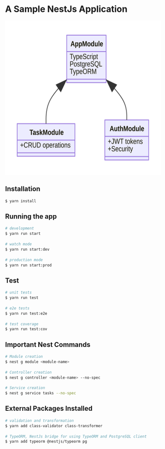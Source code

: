 # A Sample NestJs Application

<p style="text-align: center;">
<img src="./mermaid-diagram.svg" style="height:500px">
</p>

## Installation

```bash
$ yarn install
```

## Running the app

```bash
# development
$ yarn run start

# watch mode
$ yarn run start:dev

# production mode
$ yarn run start:prod
```

## Test

```bash
# unit tests
$ yarn run test

# e2e tests
$ yarn run test:e2e

# test coverage
$ yarn run test:cov
```

## Important Nest Commands

```bash
# Module creation
$ nest g module <module-name>

# Controller creation
$ nest g controller <module-name> --no-spec

# Service creation
$ nest g service tasks --no-spec
```

## External Packages Installed

```bash
# validation and transformation
$ yarn add class-validator class-transformer

# TypeORM, NestJs bridge for using TypeORM and PostgreSQL client
$ yarn add typeorm @nestjs/typeorm pg
```

